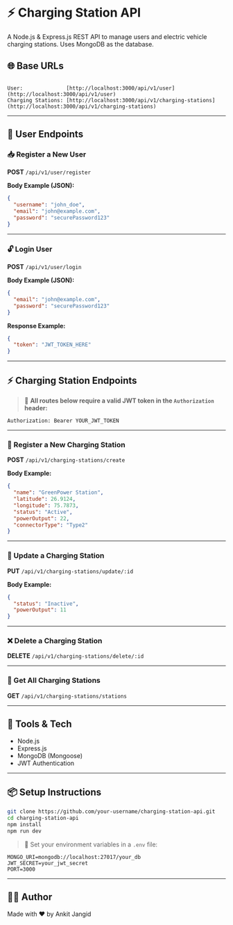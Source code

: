 
# ⚡ Charging Station API

A Node.js & Express.js REST API to manage users and electric vehicle charging stations. Uses MongoDB as the database.

## 🌐 Base URLs

```

User:              [http://localhost:3000/api/v1/user](http://localhost:3000/api/v1/user)
Charging Stations: [http://localhost:3000/api/v1/charging-stations](http://localhost:3000/api/v1/charging-stations)

````

---

## 🔐 User Endpoints

### 📥 Register a New User

**POST** `/api/v1/user/register`

**Body Example (JSON):**

```json
{
  "username": "john_doe",
  "email": "john@example.com",
  "password": "securePassword123"
}
````

---

### 🔓 Login User

**POST** `/api/v1/user/login`

**Body Example (JSON):**

```json
{
  "email": "john@example.com",
  "password": "securePassword123"
}
```

**Response Example:**

```json
{
  "token": "JWT_TOKEN_HERE"
}
```

---

## ⚡ Charging Station Endpoints

> 🔐 **All routes below require a valid JWT token in the `Authorization` header:**

```
Authorization: Bearer YOUR_JWT_TOKEN
```

---

### 📍 Register a New Charging Station

**POST** `/api/v1/charging-stations/create`

**Body Example:**

```json
{
  "name": "GreenPower Station",
  "latitude": 26.9124,
  "longitude": 75.7873,
  "status": "Active",
  "powerOutput": 22,
  "connectorType": "Type2"
}
```

---

### 🔁 Update a Charging Station

**PUT** `/api/v1/charging-stations/update/:id`

**Body Example:**

```json
{
  "status": "Inactive",
  "powerOutput": 11
}
```

---

### ❌ Delete a Charging Station

**DELETE** `/api/v1/charging-stations/delete/:id`

---

### 📄 Get All Charging Stations

**GET** `/api/v1/charging-stations/stations`

---

## 🧪 Tools & Tech

* Node.js
* Express.js
* MongoDB (Mongoose)
* JWT Authentication

---

## 📦 Setup Instructions

```bash
git clone https://github.com/your-username/charging-station-api.git
cd charging-station-api
npm install
npm run dev
```

> 🔑 Set your environment variables in a `.env` file:

```
MONGO_URI=mongodb://localhost:27017/your_db
JWT_SECRET=your_jwt_secret
PORT=3000
```

---

## 👨‍💻 Author

Made with ❤️ by Ankit Jangid




